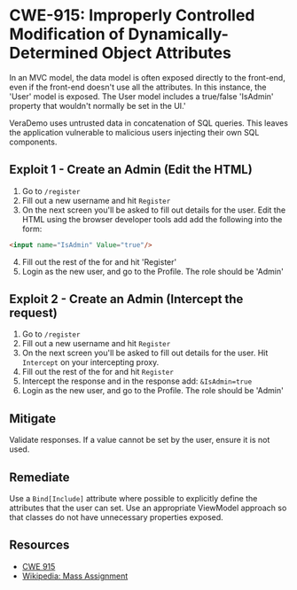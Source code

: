 CWE-915: Improperly Controlled Modification of Dynamically-Determined Object Attributes
=======================================================================================

In an MVC model, the data model is often exposed directly to the front-end, even if the front-end doesn't use all the attributes.
In this instance, the 'User' model is exposed. The User model includes a true/false 'IsAdmin' property that wouldn't normally be set in the UI.'


VeraDemo uses untrusted data in concatenation of SQL queries.
This leaves the application vulnerable to malicious users injecting
their own SQL components.

Exploit 1 - Create an Admin (Edit the HTML)
-------------------------------------------
1. Go to `/register`
2. Fill out a new username and hit `Register`
3. On the next screen you'll be asked to fill out details for the user. Edit the HTML using the browser developer tools add add the following into the form: 
```HTML
<input name="IsAdmin" Value="true"/>
```
4. Fill out the rest of the for and hit 'Register'
5. Login as the new user, and go to the Profile. The role should be 'Admin'


Exploit 2 - Create an Admin (Intercept the request)
---------------------------------------------------
1. Go to `/register`
2. Fill out a new username and hit `Register`
3. On the next screen you'll be asked to fill out details for the user. Hit `Intercept` on your intercepting proxy.
4. Fill out the rest of the for and hit `Register`
5. Intercept the response and in the response add: `&IsAdmin=true`
6. Login as the new user, and go to the Profile. The role should be 'Admin'


Mitigate
--------
Validate responses. If a value cannot be set by the user, ensure it is not used.

Remediate
---------
Use a `Bind[Include]` attribute where possible to explicitly define the attributes that the user can set.
Use an appropriate ViewModel approach so that classes do not have unnecessary properties exposed.

Resources
---------
* [CWE 915](https://cwe.mitre.org/data/definitions/915.html)
* [Wikipedia: Mass Assignment](https://en.wikipedia.org/wiki/Mass_assignment_vulnerability)